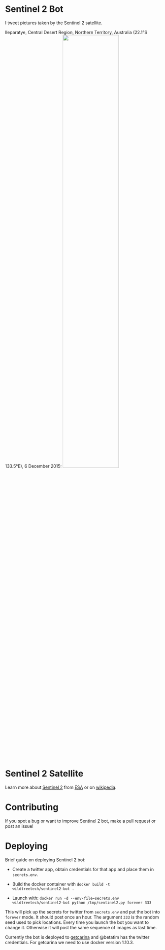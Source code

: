 # Sentinel 2 Bot

I tweet pictures taken by the Sentinel 2 satellite.

Ileparatye, Central Desert Region, Northern Territory, Australia (22.1°S 133.5°E), 6 December 2015:
<img src="https://pbs.twimg.com/media/Ct2NiHVWEAAFrOX.jpg" width="60%" />


# Sentinel 2 Satellite

Learn more about [Sentinel 2](http://www.esa.int/Our_Activities/Observing_the_Earth/Copernicus/Sentinel-2/Introducing_Sentinel-2) from
[ESA](http://esa.int) or on [wikipedia](https://en.wikipedia.org/wiki/Sentinel-2).


# Contributing

If you spot a bug or want to improve Sentinel 2 bot, make a pull request
or post an issue!


# Deploying

Brief guide on deploying Sentinel 2 bot:

* Create a twitter app, obtain credentials for that app and place them in
  `secrets.env`.

* Build the docker container with `docker build -t wildtreetech/sentinel2-bot .`

* Launch with: `docker run -d --env-file=secrets.env wildtreetech/sentinel2-bot python /tmp/sentinel2.py forever 333`

This will pick up the secrets for twitter from `secrets.env` and put the bot
into `forever` mode. It should post once an hour. The argument `333` is the
random seed used to pick locations. Every time you launch the bot you want to
change it. Otherwise it will post the same sequence of images as last time.

Currently the bot is deployed to [getcarina](https://getcarina.com) and
@betatim has the twitter credentials. For getcarina we need to use docker
version 1.10.3.
